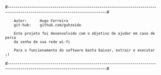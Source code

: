 #--------------------------------------------------------------------------------------------------------------------------------#

		Autor:		Hugo Ferreira                                                       
		git-hub:	github.com/guhzoide                                                     

		Este projeto foi desenvolvido com o objetivo de ajudar em caso de perca
		da senha de sua rede wi-fi  

		Para o funcionamento do software basta baixar, extrair e executar ;)
                                       
                                                                       
#--------------------------------------------------------------------------------------------------------------------------------#
